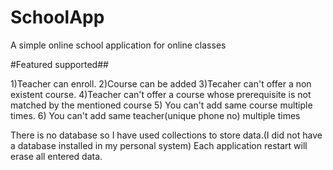 # SchoolApp
A simple online school application for online classes

#Featured supported##

1)Teacher can enroll.
2)Course can be added
3)Tecaher can't offer a non existent course.
4)Teacher can't offer a course whose prerequisite is not matched by the mentioned course
5) You can't add same course multiple times.
6) You can't add same teacher(unique phone no) multiple times

There is no database so I have used collections to store data.(I did not have a database installed in my personal system)
Each application restart will erase all entered data.
